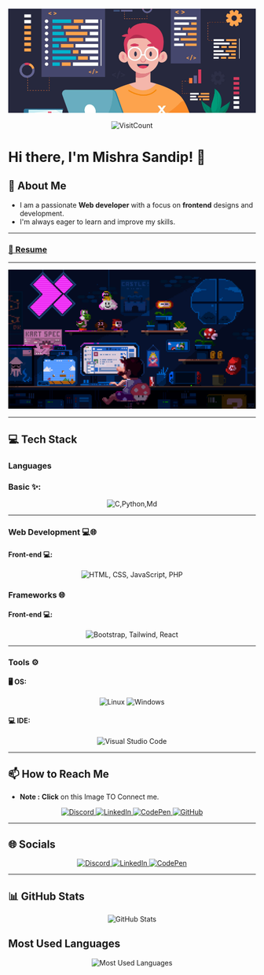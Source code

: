 <p align="center">
  <img src="./Attachment/Github-Banners.webp" alt="Github-Banners">
</p>

<p align="center">
	<img  width="200" alt="VisitCount" src="https://visitcount.itsvg.in/api?id=sandip3&icon=2&color=0">
<p/>

# Hi there, I'm Mishra Sandip! 👋

## 🚀 About Me

- I am a passionate **Web developer** with a focus on **frontend** designs and development.
- I'm always eager to learn and improve my skills.

---
### [📄 Resume](https://drive.google.com/file/d/13PGg-Te7gY6gCKAtAzw8SdPQq-ZR5TGy/view?usp=sharing)
---
<p align="center">
  <img src="./Attachment/Github-Profile-gif.gif" alt="Github-Profile-gif">
</p>

<!-- ## 💼 Experience

- [Company/Organization Name](Link to your employer's website) - Position (Month Year - Present)
  - Description of your responsibilities and achievements. -->

---

## 💻 Tech Stack

### Languages

### Basic ✨: 

<p align="center">
  <img src="https://skillicons.dev/icons?i=c,python,md" alt="C,Python,Md">
</p>

---

### Web Development 💻🌐
 
#### Front-end 💻: 

<p align="center">
  <img src="https://skillicons.dev/icons?i=html,css,js,php" alt="HTML, CSS, JavaScript, PHP">
</p>

### Frameworks 🌐

#### Front-end 💻:   

<p align="center">
  <img src="https://skillicons.dev/icons?i=bootstrap,tailwind,react" alt="Bootstrap, Tailwind, React">
</p>

---

### Tools ⚙ 

#### 🖥️ OS:

<p align="center">
  <img src="https://skillicons.dev/icons?i=linux" alt="Linux">
  <img src="https://maxst.icons8.com/vue-static/icon/benefits/icon-windows-compliant.svg" alt="Windows" width = "55px">
</p>

#### 💻 IDE: 

<p align="center">
  <img src="https://skillicons.dev/icons?i=vscode" alt="Visual Studio Code">
</p>

<!-- ## 🌟 Projects

- [Project 1](Link to Project 1): Brief description of the project.
- [Project 2](Link to Project 2): Brief description of the project.
- [Project 3](Link to Project 3): Brief description of the project. -->

---

## 📫 How to Reach Me

- **Note :** **Click** on this Image TO Connect me.

<p align="center">
  <a href="https://discordapp.com/users/bytebender333">
    <img src="https://skillicons.dev/icons?i=discord" alt="Discord">
  </a>
  <a href="https://www.linkedin.com/in/sandip-mishra-74906b258/">
    <img src="https://skillicons.dev/icons?i=linkedin" alt="LinkedIn">
  </a>
  <a href="https://codepen.io/sandip3">
    <img src="https://skillicons.dev/icons?i=codepen" alt="CodePen">
  </a>
  <a href="https://github.com/sandip3">
    <img src="https://skillicons.dev/icons?i=github" alt="GitHub">
  </a>
</p>

---

## 🌐 Socials

<p align="center">
    <a href="https://discordapp.com/users/bytebender333">
        <img src="https://skillicons.dev/icons?i=discord" alt="Discord">
    </a>
    <a href="https://www.linkedin.com/in/sandip-mishra-74906b258/">
        <img src="https://skillicons.dev/icons?i=linkedin" alt="LinkedIn">
    </a>
    <a href="https://codepen.io/sandip3">
        <img src="https://skillicons.dev/icons?i=codepen" alt="CodePen">
    </a>
</p>

---

## 📊 GitHub Stats

<p align="center">
  <img src="https://github-readme-stats.vercel.app/api?username=sandip3&show_icons=true&theme=radical" alt="GitHub Stats">
</p>

<!-- ## 🏆 GitHub Trophies

<p align="center">
  <img src="https://github-profile-trophy.vercel.app/?username=sandip3&theme=radical&no-frame=true&no-bg=false&margin-w=4" alt="GitHub Trophies">
</p> -->

<!-- ## 🔝 Top Contributed Repo

<p align="center">
  <img src="https://github-contributor-stats.vercel.app/api?username=sandip3&limit=5&theme=radical&combine_all_yearly_contributions=true&hide_border=true" alt="Top Contributed Repo">
</p> -->

## Most Used Languages

<p align="center">
  <img src="https://github-readme-stats.vercel.app/api/top-langs/?username=sandip3&layout=pie&theme=radical&icon_color=15bb8a&hide_border=true" alt="Most Used Languages">
</p>
